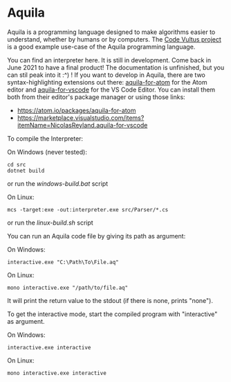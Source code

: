 # Aquila
Aquila is a programming language designed to make algorithms easier to understand, whether by humans or by computers. The [Code Vultus project](https://github.com/Nicolas-Reyland/Code-Vultus) is a good example use-case of the Aquila programming language.

You can find an interpreter here. It is still in development. Come back in June 2021 to have a final product!
The documentation is unfinished, but you can stil peak into it :^) !
If you want to develop in Aquila, there are two syntax-highlighting extensions out there: [aquila-for-atom](https://github.com/Nicolas-Reyland/aquila-for-atom) for the Atom editor and [aquila-for-vscode](https://github.com/Nicolas-Reyland/aquila-for-vscode) for the VS Code Editor. You can install them both from their editor's package manager or using those links:
 * https://atom.io/packages/aquila-for-atom
 * https://marketplace.visualstudio.com/items?itemName=NicolasReyland.aquila-for-vscode

To compile the Interpreter:

On Windows (never tested):
```
cd src
dotnet build
```
or run the *windows-build.bat* script


On Linux:
```
mcs -target:exe -out:interpreter.exe src/Parser/*.cs
```
or run the *linux-build.sh* script


You can run an Aquila code file by giving its path as argument:

On Windows:
```
interactive.exe "C:\Path\To\File.aq"
```

On Linux:
```
mono interactive.exe "/path/to/file.aq"
```

It will print the return value to the stdout (if there is none, prints "none").

To get the interactive mode, start the compiled program with "interactive" as argument.

On Windows:
```
interactive.exe interactive
```

On Linux:
```
mono interactive.exe interactive
```
